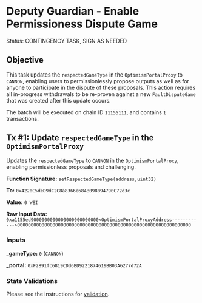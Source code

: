 # Deputy Guardian - Enable Permissioness Dispute Game

Status: CONTINGENCY TASK, SIGN AS NEEDED

## Objective

This task updates the `respectedGameType` in the `OptimismPortalProxy` to `CANNON`, enabling users to permissionlessly propose outputs as well as for anyone to participate in the dispute of these proposals. This action requires all in-progress withdrawals to be re-proven against a new `FaultDisputeGame` that was created after this update occurs.

The batch will be executed on chain ID `11155111`, and contains `1` transactions.

## Tx #1: Update `respectedGameType` in the `OptimismPortalProxy`

Updates the `respectedGameType` to `CANNON` in the `OptimismPortalProxy`, enabling permissionless proposals and challenging.

**Function Signature:** `setRespectedGameType(address,uint32)`

**To:** `0x4220C5deD9dC2C8a8366e684B098094790C72d3c`

**Value:** `0 WEI`

**Raw Input Data:** `0xa1155ed9000000000000000000000000<OptimismPortalProxyAddress------------>0000000000000000000000000000000000000000000000000000000000000000`

### Inputs

**\_gameType:** `0` (`CANNON`)

**\_portal:** `0xF2891fc6819CDd6BD9221874619BB03A6277d72A`

### State Validations

Please see the instructions for [validation](./VALIDATION.md).

